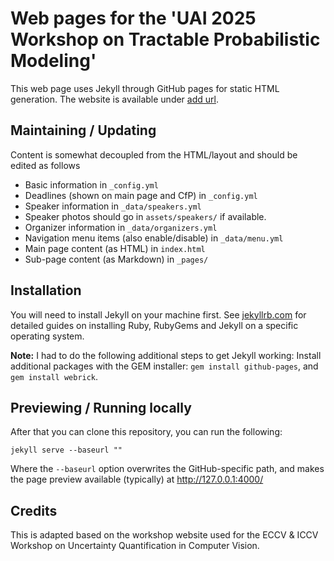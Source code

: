 # Web pages for the 'UAI 2025 Workshop on Tractable Probabilistic Modeling'

This web page uses Jekyll through GitHub pages for static HTML generation. The website is available under [add url](url). 

## Maintaining / Updating

Content is somewhat decoupled from the HTML/layout and should be edited as follows

* Basic information in `_config.yml` 
* Deadlines (shown on main page and CfP) in `_config.yml` 
* Speaker information in `_data/speakers.yml`
* Speaker photos should go in `assets/speakers/` if available.
* Organizer information in `_data/organizers.yml`
* Navigation menu items (also enable/disable) in `_data/menu.yml`
* Main page content (as HTML) in `index.html`
* Sub-page content (as Markdown) in `_pages/`

## Installation
You will need to install Jekyll on your machine first. See [jekyllrb.com](https://jekyllrb.com/docs/installation/) for detailed guides on installing Ruby, RubyGems and Jekyll on a specific operating system. 

**Note:** I had to do the following additional steps to get Jekyll working:
Install additional packages with the GEM installer: `gem install github-pages`, and `gem install webrick`.

## Previewing / Running locally
After that you can clone this repository, you can run the following:

    jekyll serve --baseurl ""
    
Where the `--baseurl` option overwrites the GitHub-specific path, and makes the page preview available (typically) at http://127.0.0.1:4000/


## Credits
This is adapted based on the workshop website used for the ECCV & ICCV Workshop on Uncertainty Quantification in Computer Vision.
